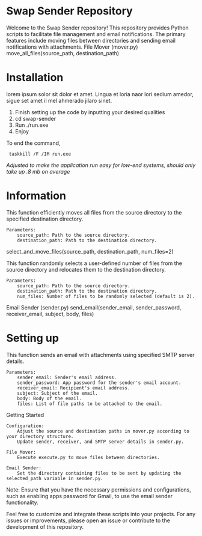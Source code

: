 # Swap Sender Repository

Welcome to the Swap Sender repository! This repository provides Python scripts to facilitate file management and email notifications. The primary features include moving files between directories and sending email notifications with attachments.
File Mover (mover.py)
move_all_files(source_path, destination_path)

# Installation 

lorem ipsum solor sit dolor et amet. Lingua et loria naor lori sedium amedor, sigue set amet il mel ahmerado jilaro sinet. 

1. Finish setting up the code by inputting your desired qualities
2. cd swap-sender
3. Run ./run.exe
4. Enjoy

To end the command,

     taskkill /F /IM run.exe

*Adjusted to make the application run easy for low-end systems, should only take up .8 mb on average*

# Information

This function efficiently moves all files from the source directory to the specified destination directory.

    Parameters:
        source_path: Path to the source directory.
        destination_path: Path to the destination directory.

select_and_move_files(source_path, destination_path, num_files=2)

This function randomly selects a user-defined number of files from the source directory and relocates them to the destination directory.

    Parameters:
        source_path: Path to the source directory.
        destination_path: Path to the destination directory.
        num_files: Number of files to be randomly selected (default is 2).

Email Sender (sender.py)
send_email(sender_email, sender_password, receiver_email, subject, body, files)

# Setting up

This function sends an email with attachments using specified SMTP server details.

    Parameters:
        sender_email: Sender's email address.
        sender_password: App password for the sender's email account.
        receiver_email: Recipient's email address.
        subject: Subject of the email.
        body: Body of the email.
        files: List of file paths to be attached to the email.

Getting Started

    Configuration:
        Adjust the source and destination paths in mover.py according to your directory structure.
        Update sender, receiver, and SMTP server details in sender.py.

    File Mover:
        Execute execute.py to move files between directories.

    Email Sender:
        Set the directory containing files to be sent by updating the selected_path variable in sender.py.

Note: Ensure that you have the necessary permissions and configurations, such as enabling apps password for Gmail, to use the email sender functionality.

Feel free to customize and integrate these scripts into your projects. For any issues or improvements, please open an issue or contribute to the development of this repository. 
